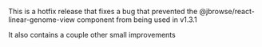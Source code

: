 This is a hotfix release that fixes a bug that prevented the
@jbrowse/react-linear-genome-view component from being used in v1.3.1

It also contains a couple other small improvements
